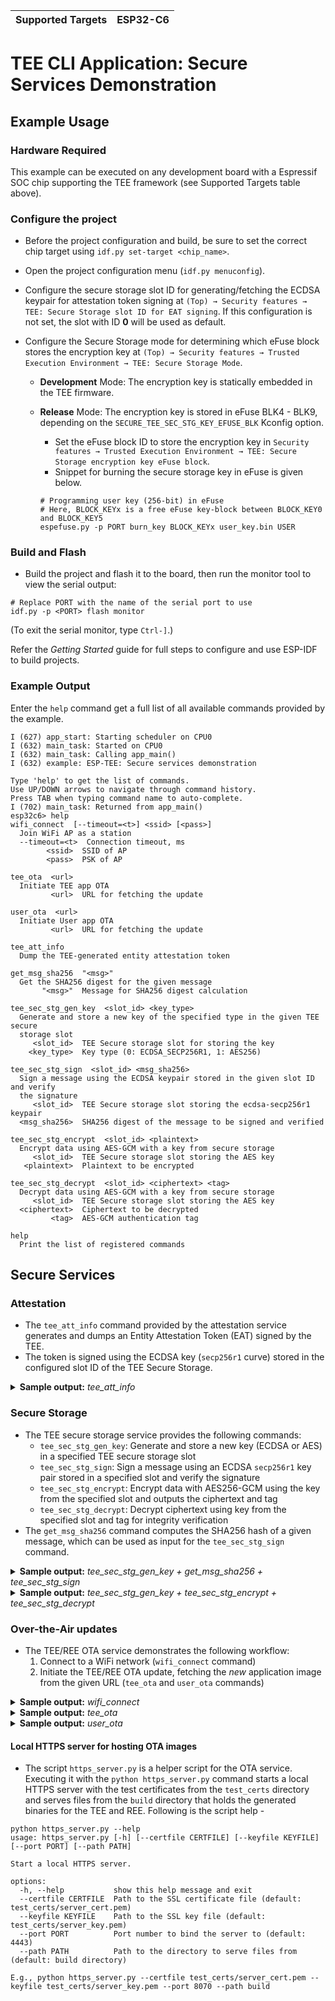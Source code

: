 | Supported Targets | ESP32-C6 |
| ----------------- | -------- |

# TEE CLI Application: Secure Services Demonstration

## Example Usage

### Hardware Required

This example can be executed on any development board with a Espressif SOC chip supporting the TEE framework (see Supported Targets table above).

### Configure the project

- Before the project configuration and build, be sure to set the correct chip target using `idf.py set-target <chip_name>`.

- Open the project configuration menu (`idf.py menuconfig`).

- Configure the secure storage slot ID for generating/fetching the ECDSA keypair for attestation token signing at `(Top) → Security features → TEE: Secure Storage slot ID for EAT signing`. If this configuration is not set, the slot with ID **0** will be used as default.

- Configure the Secure Storage mode for determining which eFuse block stores the encryption key at `(Top) → Security features → Trusted Execution Environment → TEE: Secure Storage Mode`.
  - **Development** Mode: The encryption key is statically embedded in the TEE firmware.
  - **Release** Mode: The encryption key is stored in eFuse BLK4 - BLK9, depending on the `SECURE_TEE_SEC_STG_KEY_EFUSE_BLK` Kconfig option.
    - Set the eFuse block ID to store the encryption key in `Security features → Trusted Execution Environment → TEE: Secure Storage encryption key eFuse block`.
    - Snippet for burning the secure storage key in eFuse is given below.

    ```shell
    # Programming user key (256-bit) in eFuse
    # Here, BLOCK_KEYx is a free eFuse key-block between BLOCK_KEY0 and BLOCK_KEY5
    espefuse.py -p PORT burn_key BLOCK_KEYx user_key.bin USER
    ```

### Build and Flash

- Build the project and flash it to the board, then run the monitor tool to view the serial output:

```shell
# Replace PORT with the name of the serial port to use
idf.py -p <PORT> flash monitor
```

(To exit the serial monitor, type `Ctrl-]`.)

Refer the _Getting Started_ guide for full steps to configure and use ESP-IDF to build projects.

### Example Output

Enter the `help` command get a full list of all available commands provided by the example.

```log
I (627) app_start: Starting scheduler on CPU0
I (632) main_task: Started on CPU0
I (632) main_task: Calling app_main()
I (632) example: ESP-TEE: Secure services demonstration

Type 'help' to get the list of commands.
Use UP/DOWN arrows to navigate through command history.
Press TAB when typing command name to auto-complete.
I (702) main_task: Returned from app_main()
esp32c6> help
wifi_connect  [--timeout=<t>] <ssid> [<pass>]
  Join WiFi AP as a station
  --timeout=<t>  Connection timeout, ms
        <ssid>  SSID of AP
        <pass>  PSK of AP

tee_ota  <url>
  Initiate TEE app OTA
         <url>  URL for fetching the update

user_ota  <url>
  Initiate User app OTA
         <url>  URL for fetching the update

tee_att_info
  Dump the TEE-generated entity attestation token

get_msg_sha256  "<msg>"
  Get the SHA256 digest for the given message
       "<msg>"  Message for SHA256 digest calculation

tee_sec_stg_gen_key  <slot_id> <key_type>
  Generate and store a new key of the specified type in the given TEE secure
  storage slot
     <slot_id>  TEE Secure storage slot for storing the key
    <key_type>  Key type (0: ECDSA_SECP256R1, 1: AES256)

tee_sec_stg_sign  <slot_id> <msg_sha256>
  Sign a message using the ECDSA keypair stored in the given slot ID and verify
  the signature
     <slot_id>  TEE Secure storage slot storing the ecdsa-secp256r1 keypair
  <msg_sha256>  SHA256 digest of the message to be signed and verified

tee_sec_stg_encrypt  <slot_id> <plaintext>
  Encrypt data using AES-GCM with a key from secure storage
     <slot_id>  TEE Secure storage slot storing the AES key
   <plaintext>  Plaintext to be encrypted

tee_sec_stg_decrypt  <slot_id> <ciphertext> <tag>
  Decrypt data using AES-GCM with a key from secure storage
     <slot_id>  TEE Secure storage slot storing the AES key
  <ciphertext>  Ciphertext to be decrypted
         <tag>  AES-GCM authentication tag

help
  Print the list of registered commands
```

## Secure Services

### Attestation

- The `tee_att_info` command provided by the attestation service generates and dumps an Entity Attestation Token (EAT) signed by the TEE.
- The token is signed using the ECDSA key (`secp256r1` curve) stored in the configured slot ID of the TEE Secure Storage.

<details>
  <summary><b>Sample output:</b> <i>tee_att_info</i></summary>

```log
esp32c6> tee_att_info
I (8180) tee_attest: Attestation token - Length: 1455
I (8180) tee_attest: Attestation token - Data:
'{"header":{"magic":"44fef7cc","encr_alg":"","sign_alg":"ecdsa_secp256r1_sha256","key_id":0},"eat":{"nonce":-1582119980,"client_id":262974944,"device_ver":0,"device_id":"cd9c173cb3675c7adfae243f0cd9841e4bce003237cb5321927a85a86cb4b32e","instance_id":"9616ef0ecf02cdc89a3749f8fc16b3103d5100bd42d9312fcd04593baa7bac64","psa_cert_ref":"0716053550477-10100","device_status":165,"sw_claims":{"tee":{"type":1,"ver":"v0.3.0","idf_ver":"v5.1.4-241-g7ff01fd46f-dirty","secure_ver":0,"part_chip_rev":{"min":0,"max":99},"part_digest":{"type":0,"calc_digest":"94536998e1dcb2a036477cb2feb01ed4fff67ba6208f30482346c62bca64b280","digest_validated":true,"sign_verified":true}},"app":{"type":2,"ver":"v0.1.0","idf_ver":"v5.1.4-241-g7ff01fd46f-dirty","secure_ver":0,"part_chip_rev":{"min":0,"max":99},"part_digest":{"type":0,"calc_digest":"3d4c038fcec76852b4d07acb9e94afaf5fca69fc2eb212a32032d09ce5b4f2b3","digest_validated":true,"sign_verified":true,"secure_padding":true}},"bootloader":{"type":0,"ver":"","idf_ver":"","secure_ver":-1,"part_chip_rev":{"min":0,"max":99},"part_digest":{"type":0,"calc_digest":"1bef421beb1a4642c6fcefb3e37fd4afad60cb4074e538f42605b012c482b946","digest_validated":true,"sign_verified":true}}}},"public_key":{"compressed":"02039c4bfab0762af1aff2fe5596b037f629cf839da8c4a9c0018afedfccf519a6"},"sign":{"r":"915e749f5a780bc21a2b21821cfeb54286dc742e9f12f2387e3de9b8b1a70bc9","s":"1e583236f2630b0fe8e291645ffa35d429f14035182e19868508d4dac0e1a441"}}'

```

</details>

### Secure Storage

- The TEE secure storage service provides the following commands:
    - `tee_sec_stg_gen_key`: Generate and store a new key (ECDSA or AES) in a specified TEE secure storage slot
    - `tee_sec_stg_sign`: Sign a message using an ECDSA `secp256r1` key pair stored in a specified slot and verify the signature
    - `tee_sec_stg_encrypt`: Encrypt data with AES256-GCM using the key from the specified slot and outputs the ciphertext and tag
    - `tee_sec_stg_decrypt`: Decrypt ciphertext using key from the specified slot and tag for integrity verification
- The `get_msg_sha256` command computes the SHA256 hash of a given message, which can be used as input for the `tee_sec_stg_sign` command.

<details>
  <summary><b>Sample output:</b> <i>tee_sec_stg_gen_key + get_msg_sha256 + tee_sec_stg_sign</i></summary>

```log
esp32c6> tee_sec_stg_gen_key 7 0
I (2964) tee_sec_stg: Generated ECDSA_SECP256R1 key in slot 7
esp32c6> get_msg_sha256 "hello world"
I (3984) tee_sec_stg: Message digest (SHA256) -
b94d27b9934d3e08a52e52d7da7dabfac484efe37a5380ee9088f7ace2efcde9
esp32c6> tee_sec_stg_sign 7 b94d27b9934d3e08a52e52d7da7dabfac484efe37a5380ee9088f7ace2efcde9
I (5384) tee_sec_stg: Generated signature -
944684f6ddcf4c268ac6b65e34ccb8d95bd2849567a87867101bc1f09208f0885d935d7b3ba9d46014f28e4c7c988d68c775431fcb2cb2d4ca5c6862db771088
I (6404) tee_sec_stg: Public key (Uncompressed) -
04a515bf1c43766cc34980dd6934b9ff54fd3d5d70fe7a694b1fea7a0bbc74434d008c7c3117ce0a5216ffdb2b807f2668cce9c973d524c038ab47b4344064dbbf
I (6444) tee_sec_stg: Signature verified successfully!
```

</details>

<details>
  <summary><b>Sample output:</b> <i>tee_sec_stg_gen_key + tee_sec_stg_encrypt + tee_sec_stg_decrypt</i></summary>

```log
esp32c6> tee_sec_stg_gen_key 8 1
I (2784) tee_sec_stg: Generated AES256 key in slot 8
esp32c6> tee_sec_stg_encrypt 8 b94d27b9934d3e08a52e52d7da7dabfac484efe37a5380ee9088f7ace2efcde9
I (3084) tee_sec_stg: Ciphertext -
58054310a96d48c2dccdf2e34005aa63b40817723d3ec3d597ab362efea084c1
I (3594) tee_sec_stg: Tag -
caeedb43e08dc3b4e35a58b2412908cc
esp32c6> tee_sec_stg_decrypt 8 58054310a96d48c2dccdf2e34005aa63b40817723d3ec3d597ab362efea084c1 caeedb43e08dc3b4e35a58b2412908cc
I (4314) tee_sec_stg: Decrypted plaintext -
b94d27b9934d3e08a52e52d7da7dabfac484efe37a5380ee9088f7ace2efcde9
```

</details>

### Over-the-Air updates

- The TEE/REE OTA service demonstrates the following workflow:
    1. Connect to a WiFi network (`wifi_connect` command)
    2. Initiate the TEE/REE OTA update, fetching the _new_ application image from the given URL (`tee_ota` and `user_ota` commands)

<details>
  <summary><b>Sample output:</b> <i>wifi_connect</i></summary>

```log
esp32c6> wifi_connect myssid mypassword
I (498) connect: Connecting to 'myssid'
I (498) pp: pp rom version: 5b8dcfa
I (508) net80211: net80211 rom version: 5b8dcfa
I (518) wifi_init: rx ba win: 6
I (518) wifi_init: tcpip mbox: 32
I (518) wifi_init: udp mbox: 6
I (518) wifi_init: tcp mbox: 6
I (528) wifi_init: tcp tx win: 5760
I (528) wifi_init: tcp rx win: 5760
I (538) wifi_init: tcp mss: 1440
I (538) wifi_init: WiFi IRAM OP enabled
I (538) wifi_init: WiFi RX IRAM OP enabled
I (548) phy_init: phy_version 290,81efd96,May  8 2024,10:42:13
W (598) wifi:(bf)761:0x600a7cac:0x01b4b4b0
W (598) wifi:(agc)0x600a7128:0xd2173800, min.avgNF:0xce->0xd2(dB), RCalCount:0x173, min.RRssi:0x800(-128.00)
W (608) wifi:(TB)WDEV_PWR_TB_MCS0:19
W (608) wifi:(TB)WDEV_PWR_TB_MCS1:19
W (608) wifi:(TB)WDEV_PWR_TB_MCS2:19
W (608) wifi:(TB)WDEV_PWR_TB_MCS3:19
W (618) wifi:(TB)WDEV_PWR_TB_MCS4:19
W (618) wifi:(TB)WDEV_PWR_TB_MCS5:19
W (618) wifi:(TB)WDEV_PWR_TB_MCS6:18
W (628) wifi:(TB)WDEV_PWR_TB_MCS7:18
W (628) wifi:(TB)WDEV_PWR_TB_MCS8:17
W (628) wifi:(TB)WDEV_PWR_TB_MCS9:15
W (648) wifi:(TB)WDEV_PWR_TB_MCS10:15
W (648) wifi:(TB)WDEV_PWR_TB_MCS11:15
W (1328) wifi:<ba-add>idx:0, ifx:0, tid:0, TAHI:0x1008fe0, TALO:0xc7e45510, (ssn:0, win:64, cur_ssn:0), CONF:0xc0000005
I (6358) esp_netif_handlers: sta ip: 192.168.1.30, mask: 255.255.255.0, gw: 192.168.1.1
I (6358) event_handler: got ip:192.168.1.30
I (6368) connect: Connected
```

</details>

<details>
  <summary><b>Sample output:</b> <i>tee_ota</i></summary>

```log
esp32c6> tee_ota https://192.168.1.1:4443/esp_tee/esp_tee.bin
I (5884) ota_with_tee: Starting TEE OTA...
esp32c6> I (1066394) esp-x509-crt-bundle: Certificate validated
I (7424) ota_with_tee: esp_tee_ota_begin succeeded
I (7904) ota_with_tee: Connection closed
I (7904) ota_with_tee: esp_tee_ota_write succeeded
I (7904) ota_with_tee: Total binary data written: 118784
I (8064) ota_with_tee: esp_tee_ota_end succeeded
I (8064) ota_with_tee: Prepare to restart system!
```

</details>

<details>
  <summary><b>Sample output:</b> <i>user_ota</i></summary>

```log
esp32c6> user_ota https://192.168.1.1:4443/tee_cli.bin
I (2388) ota_with_tee: Starting User OTA task...
I (2388) ota_with_tee: Attempting to download update from https://192.168.1.1:4443/tee_cli.bin
I (2438) esp-x509-crt-bundle: Certificate validated
esp32c6> I (62888) esp_https_ota: Starting OTA...
I (2888) esp_https_ota: Writing to partition subtype 17 at offset 0x1f0000
I (37338) esp_image: segment 0: paddr=001f0020 vaddr=420e0020 size=2ecc0h (191680) map
I (37368) esp_image: segment 1: paddr=0021ece8 vaddr=40811000 size=01330h (  4912)
I (37378) esp_image: segment 2: paddr=00220020 vaddr=42020020 size=b88b0h (755888) map
I (37518) esp_image: segment 3: paddr=002d88d8 vaddr=40812330 size=14488h ( 83080)
I (37538) esp_image: segment 4: paddr=002ecd68 vaddr=408267c0 size=032c0h ( 12992)
I (37538) esp_image: segment 5: paddr=002f0030 vaddr=00000000 size=0ffa0h ( 65440)
I (37568) esp_image: Verifying image signature...
I (37568) secure_boot_v2: Take trusted digest key(s) from eFuse block(s)
I (37568) secure_boot_v2: #0 app key digest == #0 trusted key digest
I (37578) secure_boot_v2: Verifying with RSA-PSS...
I (37638) secure_boot_v2_rsa: Signature verified successfully!
I (37648) esp_image: segment 0: paddr=001f0020 vaddr=420e0020 size=2ecc0h (191680) map
I (37678) esp_image: segment 1: paddr=0021ece8 vaddr=40811000 size=01330h (  4912)
I (37678) esp_image: segment 2: paddr=00220020 vaddr=42020020 size=b88b0h (755888) map
I (37828) esp_image: segment 3: paddr=002d88d8 vaddr=40812330 size=14488h ( 83080)
I (37848) esp_image: segment 4: paddr=002ecd68 vaddr=408267c0 size=032c0h ( 12992)
I (37848) esp_image: segment 5: paddr=002f0030 vaddr=00000000 size=0ffa0h ( 65440)
I (37868) esp_image: Verifying image signature...
I (37878) secure_boot_v2: Take trusted digest key(s) from eFuse block(s)
I (37878) secure_boot_v2: #0 app key digest == #0 trusted key digest
I (37888) secure_boot_v2: Verifying with RSA-PSS...
I (37948) secure_boot_v2_rsa: Signature verified successfully!
I (37998) ota_with_tee: OTA Succeed, Rebooting...
```

</details>

#### Local HTTPS server for hosting OTA images

- The script `https_server.py` is a helper script for the OTA service. Executing it with the `python https_server.py` command starts a local HTTPS server with the test certificates from the `test_certs` directory and serves files from the `build` directory that holds the generated binaries for the TEE and REE. Following is the script help -

```
python https_server.py --help
usage: https_server.py [-h] [--certfile CERTFILE] [--keyfile KEYFILE] [--port PORT] [--path PATH]

Start a local HTTPS server.

options:
  -h, --help           show this help message and exit
  --certfile CERTFILE  Path to the SSL certificate file (default: test_certs/server_cert.pem)
  --keyfile KEYFILE    Path to the SSL key file (default: test_certs/server_key.pem)
  --port PORT          Port number to bind the server to (default: 4443)
  --path PATH          Path to the directory to serve files from (default: build directory)

E.g., python https_server.py --certfile test_certs/server_cert.pem --keyfile test_certs/server_key.pem --port 8070 --path build
```
